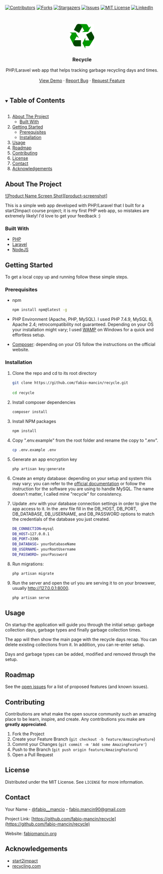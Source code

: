 [![Contributors][contributors-shield]][contributors-url]
[![Forks][forks-shield]][forks-url]
[![Stargazers][stars-shield]][stars-url]
[![Issues][issues-shield]][issues-url]
[![MIT License][license-shield]][license-url]
[![LinkedIn][linkedin-shield]][linkedin-url]

<br />
<p align="center">
  <a href="https://github.com/fabio-mancin/recycle">
    <img src="public/images/logo.png" alt="Logo" width="80" height="80">
  </a>

  <h3 align="center">Recycle</h3>

  <p align="center">
    PHP/Laravel web app that helps tracking garbage recycling days and times.
    <br />
    <br />
    <a href="https://github.com/fabio-mancin/recycle">View Demo</a>
    ·
    <a href="https://github.com/fabio-mancin/recycle/issues">Report Bug</a>
    ·
    <a href="https://github.com/fabio-mancin/recycle/issues">Request Feature</a>
  </p>
</p>

<details open="open">
  <summary><h2 style="display: inline-block">Table of Contents</h2></summary>
  <ol>
    <li>
      <a href="#about-the-project">About The Project</a>
      <ul>
        <li><a href="#built-with">Built With</a></li>
      </ul>
    </li>
    <li>
      <a href="#getting-started">Getting Started</a>
      <ul>
        <li><a href="#prerequisites">Prerequisites</a></li>
        <li><a href="#installation">Installation</a></li>
      </ul>
    </li>
    <li><a href="#usage">Usage</a></li>
    <li><a href="#roadmap">Roadmap</a></li>
    <li><a href="#contributing">Contributing</a></li>
    <li><a href="#license">License</a></li>
    <li><a href="#contact">Contact</a></li>
    <li><a href="#acknowledgements">Acknowledgements</a></li>
  </ol>
</details>

## About The Project

[![Product Name Screen Shot][product-screenshot]](https://example.com)

This is a simple web app developed with PHP/Laravel that I built for a start2Impact course project; it is my first PHP web app, so mistakes are extremely likely! I'd love to get your feedback :)


### Built With

* [PHP](https://www.php.net/)
* [Laravel](http://laravel.com/)
* [NodeJS](https://nodejs.org/en/)

## Getting Started

To get a local copy up and running follow these simple steps.

### Prerequisites

* npm
  ```sh
  npm install npm@latest -g
  ```

* PHP Environment (Apache, PHP, MySQL). I used PHP 7.4.9, MySQL 8, Apache 2.4; retrocompatibility not guaranteed. Depending on your OS your installation might vary; I used [WAMP](https://www.wampserver.com/) on Windows for a quick and effortless setup.

* [Composer](https://getcomposer.org/): depending on your OS follow the instructions on the official website.

### Installation

1. Clone the repo and cd to its root directory
   ```sh
   git clone https://github.com/fabio-mancin/recycle.git

   cd recycle
   ```
2. Install composer dependencies
   ```sh
   composer install
   ```
3. Install NPM packages
   ```sh
   npm install
   ```
5. Copy ".env.example" from the root folder and rename the copy to ".env".
   ```sh
   cp .env.example .env
   ```

6. Generate an app encryption key
   ```sh
   php artisan key:generate
   ```
7. Create an empty database: depending on your setup and system this may vary; you can refer to the [official documentation](https://dev.mysql.com/doc/refman/8.0/en/creating-database.html) or follow the instruction for the software you are using to handle MySQL. The name doesn't matter, I called mine "recycle" for consistency.

8. Update .env with your database connection settings in order to give the app access to it. In the .env file fill in the DB_HOST, DB_PORT, DB_DATABASE, DB_USERNAME, and DB_PASSWORD options to match the credentials of the database you just created.
   ```sh
   DB_CONNECTION=mysql
   DB_HOST=127.0.0.1
   DB_PORT=3306
   DB_DATABASE= yourDatabaseName
   DB_USERNAME= yourRootUsername
   DB_PASSWORD= yourPassword
   ```

9. Run migrations:
   ```sh
   php artisan migrate
   ```

10. Run the server and open the url you are serving it to on your browswer, usually http://127.0.0.1:8000.

    ```sh
    php artisan serve
    ```

<!-- USAGE EXAMPLES -->
## Usage

On startup the application will guide you through the initial setup: garbage collection days, garbage types and finally garbage collection times.

The app will then show the main page with the recycle days recap. You can delete existing collections from it. In addition, you can re-enter setup.

Days and garbage types can be added, modified and removed through the setup.

## Roadmap

See the [open issues](https://github.com/fabio-mancin/recycle/issues) for a list of proposed features (and known issues).

## Contributing

Contributions are what make the open source community such an amazing place to be learn, inspire, and create. Any contributions you make are **greatly appreciated**.

1. Fork the Project
2. Create your Feature Branch (`git checkout -b feature/AmazingFeature`)
3. Commit your Changes (`git commit -m 'Add some AmazingFeature'`)
4. Push to the Branch (`git push origin feature/AmazingFeature`)
5. Open a Pull Request

## License

Distributed under the MIT License. See `LICENSE` for more information.

## Contact

Your Name - [@fabio__mancio](https://twitter.com/fabio__mancio) - fabio.mancin90@gmail.com

Project Link: [https://github.com/fabio-mancin/recycle](https://github.com/fabio-mancin/recycle)

Website: [fabiomancin.org](https://fabiomancin.org)

## Acknowledgements

* [start2impact](start2impact.it)
* [recycling.com](https://www.recycling.com/)

[contributors-shield]: https://img.shields.io/github/contributors/fabio-mancin/recycle.svg?style=for-the-badge
[contributors-url]: https://github.com/fabio-mancin/recycle/graphs/contributors
[forks-shield]: https://img.shields.io/github/forks/fabio-mancin/recycle.svg?style=for-the-badge
[forks-url]: https://github.com/fabio-mancin/recycle/network/members
[stars-shield]: https://img.shields.io/github/stars/fabio-mancin/recycle.svg?style=for-the-badge
[stars-url]: https://github.com/fabio-mancin/recycle/stargazers
[issues-shield]: https://img.shields.io/github/issues/fabio-mancin/recycle.svg?style=for-the-badge
[issues-url]: https://github.com/fabio-mancin/recycle/issues
[license-shield]: https://img.shields.io/github/license/fabio-mancin/recycle.svg?style=for-the-badge
[license-url]: https://github.com/fabio-mancin/recycle/blob/master/LICENSE.txt
[linkedin-shield]: https://img.shields.io/badge/-LinkedIn-black.svg?style=for-the-badge&logo=linkedin&colorB=555
[linkedin-url]: https://linkedin.com/in/fabio-mancin
